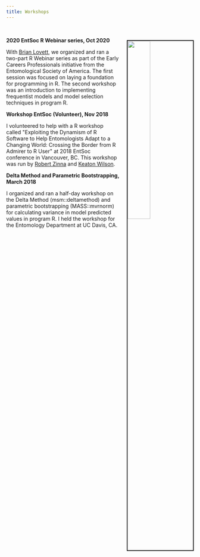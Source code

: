```yaml
---
title: Workshops
---
```

<br>

<img src="/img/Intro to Frequentist Models_opening&closing.jpg" style="width:35%; border:2px solid; margin-left: 20px; margin-top: 8px" align="right"> **2020 EntSoc R Webinar series, Oct 2020**

With <span style="color:blue">[Brian Lovett](https://www.lovettbr.com/)</span>, we organized and ran a two-part R Webinar series as part of the Early Careers Professionals initiative from the Entomological Society of America. The first session was focused on laying a foundation for programming in R. The second workshop was an introduction to implementing frequentist models and model selection techniques in program R. 


**Workshop EntSoc (Volunteer), Nov 2018**

I volunteered to help with a R workshop called "Exploiting the Dynamism of R Software to Help
Entomologists Adapt to a Changing World: Crossing the Border from R Admirer to R User" at 2018 EntSoc conference in Vancouver, BC. This workshop was run by <span style="color:blue">[Robert Zinna](https://www.mhu.edu/staff/zinna-robert/)</span> and <span style="color:blue">[Keaton Wilson](http://keatonwilson.net/)</span>. 


**Delta Method and Parametric Bootstrapping, March 2018**

I organized and ran a half-day workshop on the Delta Method (msm::deltamethod) and parametric bootstrapping (MASS::mvrnorm) for calculating variance in model predicted values in program R.  I held the workshop for the Entomology Department at UC Davis, CA.

<br>
  